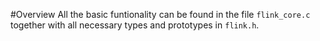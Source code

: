 #Overview
All the basic funtionality can be found in the file `flink_core.c` together with all necessary types and prototypes in `flink.h`.


